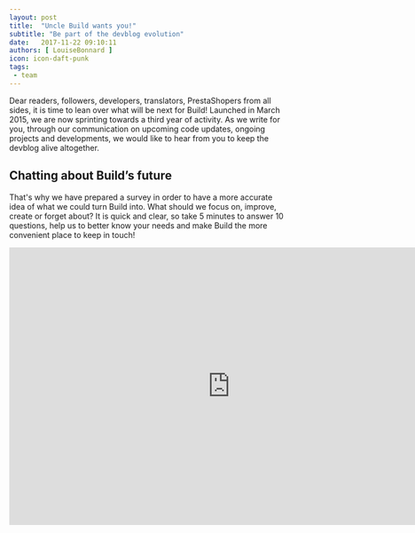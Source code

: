 ```yaml
---
layout: post
title:  "Uncle Build wants you!"
subtitle: "Be part of the devblog evolution"
date:   2017-11-22 09:10:11
authors: [ LouiseBonnard ]
icon: icon-daft-punk
tags:
 - team
---
```


Dear readers, followers, developers, translators, PrestaShopers from all sides, it is time to lean over what will be next for Build! Launched in March 2015, we are now sprinting towards a third year of activity. As we write for you, through our communication on upcoming code updates, ongoing projects and developments, we would like to hear from you to keep the devblog alive altogether.


## Chatting about Build’s future

That's why we have prepared a survey in order to have a more accurate idea of what we could turn Build into. What should we focus on, improve, create or forget about? It is quick and clear, so take 5 minutes to answer 10 questions, help us to better know your needs and make Build the more convenient place to keep in touch!


<iframe src="https://docs.google.com/forms/d/e/1FAIpQLSdbpHf_5WQASxHQzSIl6PHtlSdQCwdiI75QITGoL_qwb_8-bw/viewform?embedded=true" width="796" height="500" frameborder="0" marginheight="0" marginwidth="0">Loading...</iframe>
